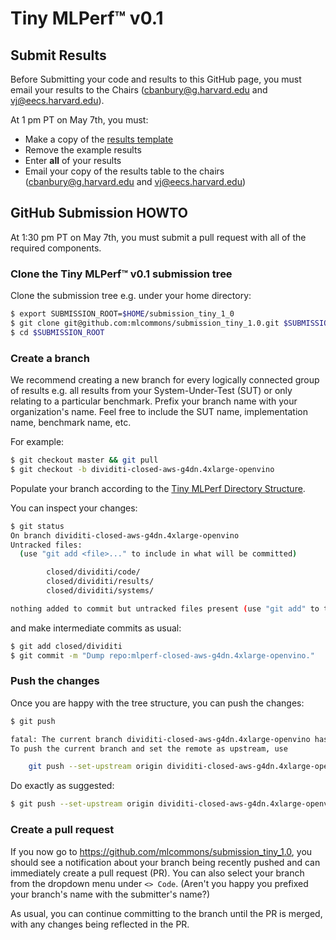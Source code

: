 # Tiny MLPerf™ v0.1

## Submit Results
Before Submitting your code and results to this GitHub page, you must email your results to the Chairs (cbanbury@g.harvard.edu and vj@eecs.harvard.edu).

At 1 pm PT on May 7th, you must:
* Make a copy of the [results template](https://docs.google.com/spreadsheets/d/1M5oa12XjlobhcvuXaDmT42tVv6yY9O3OVSJ3sSDYKZ0/edit?usp=sharing)
* Remove the example results
* Enter **all** of your results
* Email your copy of the results table to the chairs (cbanbury@g.harvard.edu and vj@eecs.harvard.edu)

## GitHub Submission HOWTO
At 1:30 pm PT on May 7th, you must submit a pull request with all of the required components.

### Clone the Tiny MLPerf™ v0.1 submission tree

Clone the submission tree e.g. under your home directory:

```bash
$ export SUBMISSION_ROOT=$HOME/submission_tiny_1_0
$ git clone git@github.com:mlcommons/submission_tiny_1.0.git $SUBMISSION_ROOT
$ cd $SUBMISSION_ROOT
```

### Create a branch

We recommend creating a new branch for every logically connected group of
results e.g. all results from your System-Under-Test (SUT) or only relating to
a particular benchmark. Prefix your branch name with your organization's name.
Feel free to include the SUT name, implementation name, benchmark name, etc.

For example:

```bash
$ git checkout master && git pull
$ git checkout -b dividiti-closed-aws-g4dn.4xlarge-openvino
```

Populate your branch according to the [Tiny MLPerf Directory Structure](https://github.com/mlcommons/submission_tiny_1.0/blob/master/directory_structure.adoc).

You can inspect your changes:

```bash
$ git status
On branch dividiti-closed-aws-g4dn.4xlarge-openvino
Untracked files:
  (use "git add <file>..." to include in what will be committed)

        closed/dividiti/code/
        closed/dividiti/results/
        closed/dividiti/systems/

nothing added to commit but untracked files present (use "git add" to track)
```

and make intermediate commits as usual:

```bash
$ git add closed/dividiti
$ git commit -m "Dump repo:mlperf-closed-aws-g4dn.4xlarge-openvino."
```

### Push the changes

Once you are happy with the tree structure, you can push the changes:

```bash
$ git push

fatal: The current branch dividiti-closed-aws-g4dn.4xlarge-openvino has no upstream branch.
To push the current branch and set the remote as upstream, use

    git push --set-upstream origin dividiti-closed-aws-g4dn.4xlarge-openvino
```

Do exactly as suggested:

```bash
$ git push --set-upstream origin dividiti-closed-aws-g4dn.4xlarge-openvino
```

### Create a pull request

If you now go to https://github.com/mlcommons/submission_tiny_1.0, you should see a notification
about your branch being recently pushed and can immediately create a pull request (PR).
You can also select your branch from the dropdown menu under `<> Code`. (Aren't you happy you prefixed your branch's name with the submitter's name?)

As usual, you can continue committing to the branch until the PR is merged, with any changes
being reflected in the PR.
